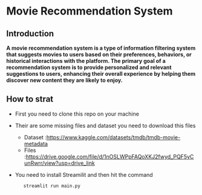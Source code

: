 # Movie Recommendation System

## Introduction

**A movie recommendation system is a type of information filtering system that suggests movies to users based on their preferences, behaviors, or historical interactions with the platform. The primary goal of a recommendation system is to provide personalized and relevant suggestions to users, enhancing their overall experience by helping them discover new content they are likely to enjoy.**

## How to strat
* First you need to clone this repo on your machine
* Their are some missing files and dataset you need to download this files
    * Dataset :https://www.kaggle.com/datasets/tmdb/tmdb-movie-metadata
    * Files :https://drive.google.com/file/d/1nOSLWPpFAQoXKJ2fwyd_PQF5yCunRwrr/view?usp=drive_link
* You need to install Streamilit and then hit the command

         streamlit run main.py

